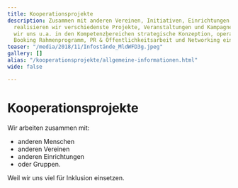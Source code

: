 ```yaml
---
title: Kooperationsprojekte
description: Zusammen mit anderen Vereinen, Initiativen, Einrichtungen oder/und Einzelpersonen
  realisieren wir verschiedenste Projekte, Veranstaltungen und Kampagnen. Dabei können
  wir uns u.a. in den Kompetenzbereichen strategische Konzeption, operative Durchführung,
  Booking Rahmenprogramm, PR & Öffentlichkeitsarbeit und Networking einbringen.
teaser: "/media/2018/11/Infostände_MldWFD3g.jpeg"
gallery: []
alias: "/kooperationsprojekte/allgemeine-informationen.html"
wide: false

---
```

# Kooperationsprojekte

Wir arbeiten zusammen mit:
- anderen Menschen
- anderen Vereinen
- anderen Einrichtungen
- oder Gruppen.

Weil wir uns viel für Inklusion einsetzen.
